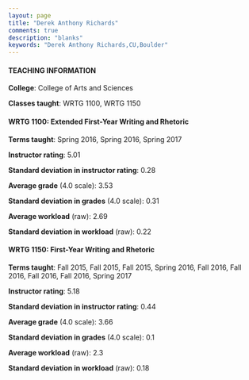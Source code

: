 ```yaml
---
layout: page
title: "Derek Anthony Richards" 
comments: true
description: "blanks"
keywords: "Derek Anthony Richards,CU,Boulder"
---
```

<head>
<script src="https://ajax.googleapis.com/ajax/libs/jquery/2.1.3/jquery.min.js"></script>
<script src="https://dl.dropboxusercontent.com/s/pc42nxpaw1ea4o9/highcharts.js?dl=0"></script>
<!-- <script src="../assets/js/highcharts.js"></script> -->
<style type="text/css">@font-face {
	font-family: "Bebas Neue";
	src: url(https://www.filehosting.org/file/details/544349/BebasNeue Regular.otf) format("opentype");
	}
	h1.Bebas { 
		font-family: "Bebas Neue", Verdana, Tahoma;
	}
</style>
</head>
	   
#### TEACHING INFORMATION

**College**: College of Arts and Sciences

**Classes taught**: WRTG 1100, WRTG 1150

#### WRTG 1100: Extended First-Year Writing and Rhetoric

**Terms taught**: Spring 2016, Spring 2016, Spring 2017

**Instructor rating**: 5.01

**Standard deviation in instructor rating**: 0.28

**Average grade** (4.0 scale): 3.53

**Standard deviation in grades** (4.0 scale): 0.31

**Average workload** (raw): 2.69

**Standard deviation in workload** (raw): 0.22

#### WRTG 1150: First-Year Writing and Rhetoric

**Terms taught**: Fall 2015, Fall 2015, Fall 2015, Spring 2016, Fall 2016, Fall 2016, Fall 2016, Fall 2016, Spring 2017

**Instructor rating**: 5.18

**Standard deviation in instructor rating**: 0.44

**Average grade** (4.0 scale): 3.66

**Standard deviation in grades** (4.0 scale): 0.1

**Average workload** (raw): 2.3

**Standard deviation in workload** (raw): 0.18

